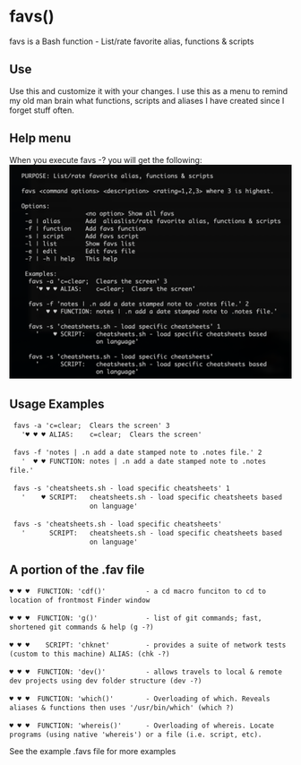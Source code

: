 # favs()
favs is a Bash function - List/rate favorite alias, functions & scripts

## Use
Use this and customize it with your changes. I use this as a menu to remind my old man brain what functions, scripts and aliases I have created since I forget stuff often.

## Help menu
When you execute favs -? you will get the following:
![Help menu](https://github.com/al-jimenez/favs/blob/master/favs.png)

## Usage Examples

     favs -a 'c=clear;  Clears the screen' 3
       '♥︎ ♥︎ ♥︎ ALIAS:    c=clear;  Clears the screen'

     favs -f 'notes | .n add a date stamped note to .notes file.' 2
       '  ♥︎ ♥︎ FUNCTION: notes | .n add a date stamped note to .notes file.'

     favs -s 'cheatsheets.sh - load specific cheatsheets' 1
       '    ♥︎ SCRIPT:   cheatsheets.sh - load specific cheatsheets based
                        on language'

     favs -s 'cheatsheets.sh - load specific cheatsheets'
       '      SCRIPT:   cheatsheets.sh - load specific cheatsheets based
                        on language'

## A portion of the .fav file  
    ♥︎ ♥︎ ♥︎  FUNCTION: 'cdf()'          - a cd macro funciton to cd to location of frontmost Finder window

    ♥︎ ♥︎ ♥︎  FUNCTION: 'g()'            - list of git commands; fast, shortened git commands & help (g -?)

    ♥︎ ♥︎ ♥︎    SCRIPT: 'chknet'         - provides a suite of network tests (custom to this machine) ALIAS: (chk -?)

    ♥︎ ♥︎ ♥︎  FUNCTION: 'dev()'          - allows travels to local & remote dev projects using dev folder structure (dev -?)

    ♥︎ ♥︎ ♥︎  FUNCTION: 'which()'        - Overloading of which. Reveals aliases & functions then uses '/usr/bin/which' (which ?)

    ♥︎ ♥︎ ♥︎  FUNCTION: 'whereis()'      - Overloading of whereis. Locate programs (using native 'whereis') or a file (i.e. script, etc).




See the example .favs file for more examples
